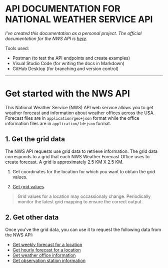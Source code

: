 # API DOCUMENTATION FOR NATIONAL WEATHER SERVICE API

*I've created this documentation as a personal project. The official documentation for the NWS API is [here](https://www.weather.gov/documentation/services-web-api).*

Tools used:
* Postman (to test the API endpoints and create examples)
* Visual Studio Code (for writing the docs in Markdown)
* GitHub Desktop (for branching and version control)

----
# Get started with the NWS API

This National Weather Service (NWS) API web service allows you to get weather forecast and information about weather offices across the USA. Forecast files are in `application/geo+json` format while the office information files are in `application/ld+json` format.

## 1. Get the grid data

The NWS API requests use grid data to retrieve information. The grid data corresponds to a grid that each NWS Weather Forecast Office  uses to create forecast. A grid is approximately 2.5 KM X 2.5 KM. 

1. Get coordinates for the location for which you want to obtain the grid values.

2. [Get grid values](/weather-api-docs/grid-values-url.md).

> Grid values for a location may occassionaly change. Periodically monitor the latest grid mapping to ensure the correct output.

## 2. Get other data

Once you've the grid data, you can use it to request the following data from the NWS API:

* [Get weekly forecast for a location](/weather-api-docs/weekly-forecast.md)
* [Get hourly forecast for a location](/weather-api-docs/hourly-weekly-forecast.md)
* [Get weather office information](/weather-api-docs/offices.md)
* [Get observation station information](/weather-api-docs/stations.md)






